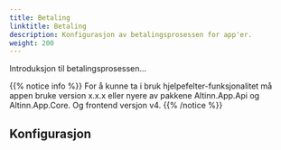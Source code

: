 ```yaml
---
title: Betaling
linktitle: Betaling
description: Konfigurasjon av betalingsprosessen for app'er.
weight: 200
---
```


Introduksjon til betalingsprosessen...

{{% notice info %}}
For å kunne ta i bruk hjelpefelter-funksjonalitet må appen bruke version x.x.x eller nyere av pakkene Altinn.App.Api
og Altinn.App.Core. Og frontend versjon v4.
{{% /notice %}}

## Konfigurasjon
